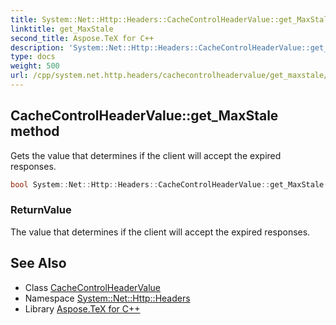 ```yaml
---
title: System::Net::Http::Headers::CacheControlHeaderValue::get_MaxStale method
linktitle: get_MaxStale
second_title: Aspose.TeX for C++
description: 'System::Net::Http::Headers::CacheControlHeaderValue::get_MaxStale method. Gets the value that determines if the client will accept the expired responses in C++.'
type: docs
weight: 500
url: /cpp/system.net.http.headers/cachecontrolheadervalue/get_maxstale/
---
```

## CacheControlHeaderValue::get_MaxStale method


Gets the value that determines if the client will accept the expired responses.

```cpp
bool System::Net::Http::Headers::CacheControlHeaderValue::get_MaxStale()
```


### ReturnValue

The value that determines if the client will accept the expired responses.

## See Also

* Class [CacheControlHeaderValue](../)
* Namespace [System::Net::Http::Headers](../../)
* Library [Aspose.TeX for C++](../../../)
